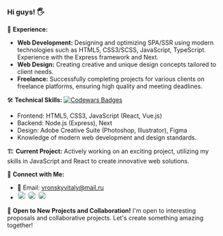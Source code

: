 ### Hi guys! 🖐️
  
💼 **Experience:**
- **Web Development:** Designing and optimizing SPA/SSR using modern technologies such as HTML5, CSS3/SCSS, JavaScript, TypeScript. Experience with the Express framework and Next.
- **Web Design:** Creating creative and unique design concepts tailored to client needs.
- **Freelance:** Successfully completing projects for various clients on freelance platforms, ensuring high quality and meeting deadlines.

🛠️ **Technical Skills:**
[![Codewars Badges](https://www.codewars.com/users/vitalyvronsky/badges/small)](https://www.codewars.com/users/vitalyvronsky)
- Frontend: HTML5, CSS3, JavaScript (React, Vue.js)
- Backend: Node.js (Express), Next
- Design: Adobe Creative Suite (Photoshop, Illustrator), Figma
- Knowledge of modern web development and design standards.

🏗️ **Current Project:**
Actively working on an exciting project, utilizing my skills in JavaScript and React to create innovative web solutions.

🔗 **Connect with Me:**
- 📧 Email: [vronskyvitaly@mail.ru](mailto:vronskyvitaly@mail.ru)
- [<img src="https://upload.wikimedia.org/wikipedia/commons/thumb/8/82/Telegram_logo.svg/2048px-Telegram_logo.svg.png" alt="Telegram Icon" width="20" height="20" style="border-radius: 50%;">](https://t.me/vitalyvronsky) 
  [<img src="https://cdn-icons-png.flaticon.com/512/733/733585.png" alt="WhatsApp Icon" width="20" height="20" style="border-radius: 50%;">](https://wa.me/+79251313178)
  [<img src="https://upload.wikimedia.org/wikipedia/commons/thumb/f/f8/LinkedIn_icon_circle.svg/1200px-LinkedIn_icon_circle.svg.png" alt="WhatsApp Icon" width="20" height="20" style="border-radius: 50%;">](https://www.linkedin.com/in/vitaly-v-69557728a/)

🤝 **Open to New Projects and Collaboration!**
I'm open to interesting proposals and collaborative projects. Let's create something amazing together!













<!-- 
### Hi guys 🖐️  

💼 **Опыт:**
- **Веб-разработка:** Разработка и оптимизация веб-сайтов с использованием современных технологий, таких как HTML5, CSS3, JavaScript. Опыт работы с фреймворком Express.
- **Веб-дизайн:** Создание креативных и уникальных дизайн-концепций, адаптированных под потребности клиентов.
- **Фриланс:** Успешное выполнение проектов для разнообразных заказчиков на платформах фриланса, обеспечивая высокое качество и соблюдение сроков.

🛠️ **Технические навыки:**
- Frontend: HTML5, CSS3, JavaScript (React, Vue.js)
- Backend: Node.js (Express)
- Дизайн: Adobe Creative Suite (Photoshop, Illustrator), Figma
- Знание современных стандартов веб-разработки и дизайна.

🏗️ **Текущий проект:**
В настоящее время активно работаю над увлекательным проектом, используя свои знания JavaScript и React для создания инновационных веб-решений.

🔗 **Связь со мной:**
- 📧 Электронная почта: [vronskyvitaly@mail.ru](mailto:vronskyvitaly@mail.ru)

🤝 **Готов к новым проектам и сотрудничеству!**
Открыт для интересных предложений и совместных проектов. Давайте создадим нечто удивительное вместе!

<!-- 
### Hi guys 🖐️ 

- 😎 I’m @vronskyvitaly
- 👀 I’m interested in webdev.
- 📱 LinkedIn: [ваш LinkedIn]
- 🙇‍♂️ I’m currently learning JavaScript, REACT.
- 🤝 I’m looking to collaborate in learning frontend, looking for job offer for position of trainee or junior.
- 📫 How to reach me: <a href="mailto: vronskyvitaly@mail.ru">email</a>, or just a [telegram](https://t.me/vitalyvronsky) 


📂 **Портфолио:**
Посмотрите мои работы на [ссылка на портфолио], чтобы увидеть мои последние проекты и дизайн-концепции.
-->

<!--
**vronskyvitaly/vronskyvitaly** is a ✨ _special_ ✨ repository because its `README.md` (this file) appears on your GitHub profile.

Here are some ideas to get you started:

- 🔭 I’m currently working on ...
- 🌱 I’m currently learning ...
- 👯 I’m looking to collaborate on ...
- 🤔 I’m looking for help with ...
- 💬 Ask me about ...
- 📫 How to reach me: ...
- 😄 Pronouns: ...
- ⚡ Fun fact: ...

Для себя:
Сcылка как я это сделал https://habr.com/ru/post/649363/
Ссылка на редактор https://dillinger.io/
-->
